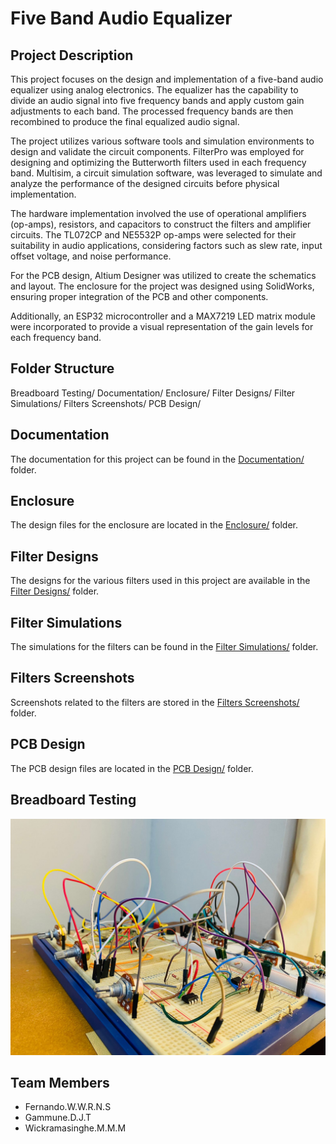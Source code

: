 # Five Band Audio Equalizer

## Project Description

This project focuses on the design and implementation of a five-band audio equalizer using analog electronics. The equalizer has the capability to divide an audio signal into five frequency bands and apply custom gain adjustments to each band. The processed frequency bands are then recombined to produce the final equalized audio signal.

The project utilizes various software tools and simulation environments to design and validate the circuit components. FilterPro was employed for designing and optimizing the Butterworth filters used in each frequency band. Multisim, a circuit simulation software, was leveraged to simulate and analyze the performance of the designed circuits before physical implementation.

The hardware implementation involved the use of operational amplifiers (op-amps), resistors, and capacitors to construct the filters and amplifier circuits. The TL072CP and NE5532P op-amps were selected for their suitability in audio applications, considering factors such as slew rate, input offset voltage, and noise performance.

For the PCB design, Altium Designer was utilized to create the schematics and layout. The enclosure for the project was designed using SolidWorks, ensuring proper integration of the PCB and other components.

Additionally, an ESP32 microcontroller and a MAX7219 LED matrix module were incorporated to provide a visual representation of the gain levels for each frequency band.

## Folder Structure

Breadboard Testing/
Documentation/
Enclosure/
Filter Designs/
Filter Simulations/
Filters Screenshots/
PCB Design/

## Documentation

The documentation for this project can be found in the [Documentation/](Documentation/) folder.

## Enclosure

The design files for the enclosure are located in the [Enclosure/](Enclosure/) folder.

## Filter Designs

The designs for the various filters used in this project are available in the [Filter Designs/](Filter%20Designs/) folder.

## Filter Simulations

The simulations for the filters can be found in the [Filter Simulations/](Filter%20Simulations/) folder.

## Filters Screenshots

Screenshots related to the filters are stored in the [Filters Screenshots/](Filters%20Screenshots/) folder.

## PCB Design

The PCB design files are located in the [PCB Design/](PCB%20Design/) folder.

## Breadboard Testing

![Breadboard Testing](Breadboard%20Testing/image.jpg)

## Team Members
- Fernando.W.W.R.N.S
- Gammune.D.J.T
- Wickramasinghe.M.M.M
